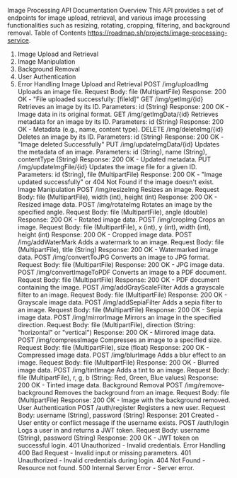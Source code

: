 Image Processing API Documentation
Overview
This API provides a set of endpoints for image upload, retrieval, and various image processing functionalities such as resizing, rotating, cropping, filtering, and background removal.
Table of Contents https://roadmap.sh/projects/image-processing-service.
1. Image Upload and Retrieval
2. Image Manipulation
3. Background Removal
4. User Authentication
5. Error Handling
Image Upload and Retrieval
POST /img/uploadImg
Uploads an image file.
Request Body: file (MultipartFile)
Response: 200 OK - "File uploaded successfully: [fileId]"
GET /img/getImg/{id}
Retrieves an image by its ID.
Parameters: id (String)
Response: 200 OK - Image data in its original format.
GET /img/getImgData/{id}
Retrieves metadata for an image by its ID.
Parameters: id (String)
Response: 200 OK - Metadata (e.g., name, content type).
DELETE /img/deleteImg/{id}
Deletes an image by its ID.
Parameters: id (String)
Response: 200 OK - "Image deleted Successfully"
PUT /img/updateImgData/{id}
Updates the metadata of an image.
Parameters: id (String), name (String), contentType (String)
Response: 200 OK - Updated metadata.
PUT /img/updateImgFile/{id}
Updates the image file for a given ID.
Parameters: id (String), file (MultipartFile)
Response: 200 OK - "Image updated successfully" or 404 Not Found if the image doesn't exist.
Image Manipulation
POST /img/resizeImg
Resizes an image.
Request Body: file (MultipartFile), width (int), height (int)
Response: 200 OK - Resized image data.
POST /img/rotateImg
Rotates an image by the specified angle.
Request Body: file (MultipartFile), angle (double)
Response: 200 OK - Rotated image data.
POST /img/cropImg
Crops an image.
Request Body: file (MultipartFile), x (int), y (int), width (int), height (int)
Response: 200 OK - Cropped image data.
POST /img/addWaterMark
Adds a watermark to an image.
Request Body: file (MultipartFile), title (String)
Response: 200 OK - Watermarked image data.
POST /img/convertToJPG
Converts an image to JPG format.
Request Body: file (MultipartFile)
Response: 200 OK - JPG image data.
POST /img/convertImageToPDF
Converts an image to a PDF document.
Request Body: file (MultipartFile)
Response: 200 OK - PDF document containing the image.
POST /img/addGrayScaleFilter
Adds a grayscale filter to an image.
Request Body: file (MultipartFile)
Response: 200 OK - Grayscale image data.
POST /img/addSepiaFilter
Adds a sepia filter to an image.
Request Body: file (MultipartFile)
Response: 200 OK - Sepia image data.
POST /img/mirrorImage
Mirrors an image in the specified direction.
Request Body: file (MultipartFile), direction (String: "horizontal" or "vertical")
Response: 200 OK - Mirrored image data.
POST /img/compressImage
Compresses an image to a specified size.
Request Body: file (MultipartFile), size (float)
Response: 200 OK - Compressed image data.
POST /img/blurImage
Adds a blur effect to an image.
Request Body: file (MultipartFile)
Response: 200 OK - Blurred image data.
POST /img/tintImage
Adds a tint to an image.
Request Body: file (MultipartFile), r, g, b (String: Red, Green, Blue values)
Response: 200 OK - Tinted image data.
Background Removal
POST /img/remove-background
Removes the background from an image.
Request Body: file (MultipartFile)
Response: 200 OK - Image with the background removed.
User Authentication
POST /auth/register
Registers a new user.
Request Body: username (String), password (String)
Response: 201 Created - User entity or conflict message if the username exists.
POST /auth/login
Logs a user in and returns a JWT token.
Request Body: username (String), password (String)
Response: 200 OK - JWT token on successful login.
401 Unauthorized - Invalid credentials.
Error Handling
400 Bad Request - Invalid input or missing parameters.
401 Unauthorized - Invalid credentials during login.
404 Not Found - Resource not found.
500 Internal Server Error - Server error.


